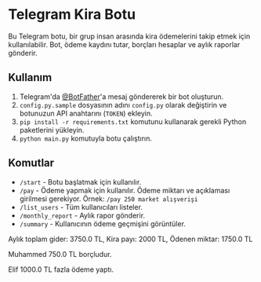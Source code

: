 # Telegram Kira Botu

Bu Telegram botu, bir grup insan arasında kira ödemelerini takip etmek için kullanılabilir. Bot, ödeme kaydını tutar, borçları hesaplar ve aylık raporlar gönderir.

## Kullanım

1. Telegram'da [@BotFather](https://t.me/botfather)'a mesaj göndererek bir bot oluşturun.
2. `config.py.sample` dosyasının adını `config.py` olarak değiştirin ve botunuzun API anahtarını (`TOKEN`) ekleyin.
3. `pip install -r requirements.txt` komutunu kullanarak gerekli Python paketlerini yükleyin.
4. `python main.py` komutuyla botu çalıştırın.

## Komutlar

- `/start` - Botu başlatmak için kullanılır.
- `/pay` - Ödeme yapmak için kullanılır. Ödeme miktarı ve açıklaması girilmesi gerekiyor. Örnek: `/pay 250 market alışverişi`
- `/list_users` - Tüm kullanıcıları listeler.
- `/monthly_report` - Aylık rapor gönderir.
- `/summary` - Kullanıcının ödeme geçmişini görüntüler.


Aylık toplam gider: 3750.0 TL,
 Kira payı: 2000 TL, 
Ödenen miktar: 1750.0 TL

Muhammed 750.0 TL borçludur.

Elif 1000.0 TL fazla ödeme yaptı.
